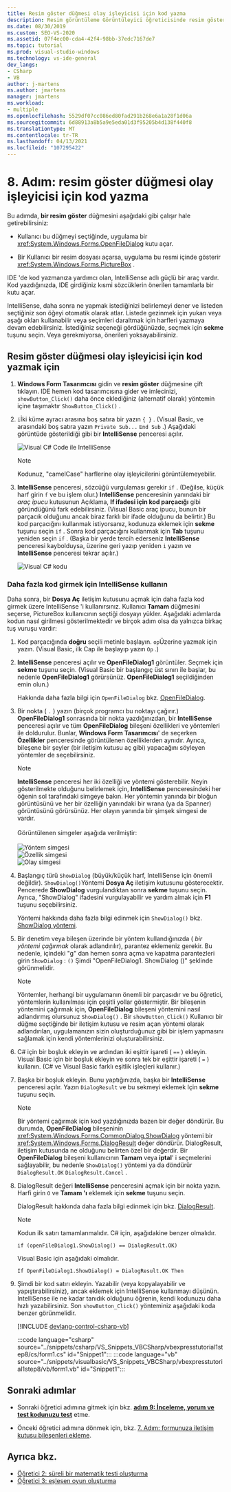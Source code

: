 ```yaml
---
title: Resim göster düğmesi olay işleyicisi için kod yazma
description: Resim görüntüleme Görüntüleyici öğreticisinde resim göster düğmesi olay işleyicisi için kod yazın.
ms.date: 08/30/2019
ms.custom: SEO-VS-2020
ms.assetid: 07f4ec00-cda4-42f4-98bb-37edc7167de7
ms.topic: tutorial
ms.prod: visual-studio-windows
ms.technology: vs-ide-general
dev_langs:
- CSharp
- VB
author: j-martens
ms.author: jmartens
manager: jmartens
ms.workload:
- multiple
ms.openlocfilehash: 5529df07cc086ed80fad291b268e6a1a28f1d06a
ms.sourcegitcommit: 6d88913a8b5a9e5eda01d3f95205b4d138f440f8
ms.translationtype: MT
ms.contentlocale: tr-TR
ms.lasthandoff: 04/13/2021
ms.locfileid: "107295422"
---
```

# <a name="step-8-write-code-for-the-show-a-picture-button-event-handler"></a>8. Adım: resim göster düğmesi olay işleyicisi için kod yazma

Bu adımda, **bir resim göster** düğmesini aşağıdaki gibi çalışır hale getirebilirsiniz:

- Kullanıcı bu düğmeyi seçtiğinde, uygulama bir <xref:System.Windows.Forms.OpenFileDialog> kutu açar.

- Bir Kullanıcı bir resim dosyası açarsa, uygulama bu resmi içinde gösterir <xref:System.Windows.Forms.PictureBox> .

IDE 'de kod yazmanıza yardımcı olan, IntelliSense adlı güçlü bir araç vardır. Kod yazdığınızda, IDE girdiğiniz kısmi sözcüklerin önerilen tamamlarla bir kutu açar.

IntelliSense, daha sonra ne yapmak istediğinizi belirlemeyi dener ve listeden seçtiğiniz son öğeyi otomatik olarak atlar. Listede gezinmek için yukarı veya aşağı okları kullanabilir veya seçimleri daraltmak için harfleri yazmaya devam edebilirsiniz. İstediğiniz seçeneği gördüğünüzde, seçmek için **sekme** tuşunu seçin. Veya gerekmiyorsa, önerileri yoksayabilirsiniz.

## <a name="to-write-code-for-the-show-a-picture-button-event-handler"></a>Resim göster düğmesi olay işleyicisi için kod yazmak için

1. **Windows Form Tasarımcısı** gidin ve **resim göster** düğmesine çift tıklayın. IDE hemen kod tasarımcısına gider ve imlecinizi, `showButton_Click()` daha önce eklediğiniz (alternatif olarak) yöntemin içine taşımaktır `ShowButton_Click()` .

1. `i`İki küme ayracı arasına boş satıra bir yazın `{ }` . (Visual Basic, ve arasındaki boş satıra yazın `Private Sub...` `End Sub` .) Aşağıdaki görüntüde gösterildiği gibi bir **IntelliSense** penceresi açılır.

    ![Visual C&#35; Code ile IntelliSense](../ide/media/express_ifintellisense.png)

    > [!NOTE]
    > Kodunuz, "camelCase" harflerine olay işleyicilerini görüntülemeyebilir.

1. **IntelliSense** penceresi, sözcüğü vurgulaması gerekir `if` . (Değilse, küçük harf girin `f` ve bu işlem olur.) **IntelliSense** penceresinin yanındaki bir *araç ipucu* kutusunun Açıklama, **If ifadesi için kod parçacığı** gibi göründüğünü fark edebilirsiniz. (Visual Basic araç ipucu, bunun bir parçacık olduğunu ancak biraz farklı bir ifade olduğunu da belirtir.) Bu kod parçacığını kullanmak istiyorsanız, kodunuza eklemek için **sekme** tuşunu seçin `if` . Sonra kod parçacığını kullanmak için **Tab** tuşunu yeniden seçin `if` . (Başka bir yerde tercih ederseniz **IntelliSense** penceresi kaybolduysa, üzerine geri yazıp yeniden `i` yazın ve **IntelliSense** penceresi tekrar açılır.)

    ![Visual C&#35; kodu](../ide/media/express_highlighttrue.png)

### <a name="use-intellisense-to-enter-more-code"></a>Daha fazla kod girmek için IntelliSense kullanın

Daha sonra, bir **Dosya Aç** iletişim kutusunu açmak için daha fazla kod girmek üzere IntelliSense 'i kullanırsınız. Kullanıcı **Tamam** düğmesini seçerse, PictureBox kullanıcının seçtiği dosyayı yükler. Aşağıdaki adımlarda kodun nasıl girilmesi gösterilmektedir ve birçok adım olsa da yalnızca birkaç tuş vuruşu vardır:

 1. Kod parçacığında **doğru** seçili metinle başlayın. `op`Üzerine yazmak için yazın. (Visual Basic, ilk Cap ile başlayıp yazın `Op` .)

 1. **IntelliSense** penceresi açılır ve **OpenFileDialog1** görüntüler. Seçmek için **sekme** tuşunu seçin. (Visual Basic bir başlangıç üst sınırı ile başlar, bu nedenle **OpenFileDialog1** görürsünüz. **OpenFileDialog1** seçildiğinden emin olun.)

     Hakkında daha fazla bilgi için `OpenFileDialog` bkz. [OpenFileDialog](<xref:System.Windows.Forms.OpenFileDialog>).

 1. Bir nokta ( `.` ) yazın (birçok programcı bu noktayı çağırır.) **OpenFileDialog1** sonrasında bir nokta yazdığınızdan, bir **IntelliSense** penceresi açılır ve tüm **OpenFileDialog** bileşeni özellikleri ve yöntemleri ile doldurulur. Bunlar, **Windows Form Tasarımcısı**' de seçerken **Özellikler** penceresinde görüntülenen özelliklerden aynıdır. Ayrıca, bileşene bir şeyler (bir iletişim kutusu aç gibi) yapacağını söyleyen yöntemler de seçebilirsiniz.

    > [!NOTE]
    > **IntelliSense** penceresi her iki özelliği ve yöntemi gösterebilir. Neyin gösterilmekte olduğunu belirlemek için, **IntelliSense** penceresindeki her öğenin sol tarafındaki simgeye bakın. Her yöntemin yanında bir bloğun görüntüsünü ve her bir özelliğin yanındaki bir wrana (ya da Spanner) görüntüsünü görürsünüz. Her olayın yanında bir şimşek simgesi de vardır. <br><br>Görüntülenen simgeler aşağıda verilmiştir:<br><br>![Yöntem simgesi](../ide/media/express_iconmethod.png)<br>![Özellik simgesi](../ide/media/express_iconproperty.png)<br>![Olay simgesi](../ide/media/express_iconevent.png)

 1. Başlangıç türü `ShowDialog` (büyük/küçük harf, IntelliSense için önemli değildir). `ShowDialog()`Yöntemi **Dosya Aç** iletişim kutusunu gösterecektir. Pencerede **ShowDialog** vurgulandıktan sonra **sekme** tuşunu seçin. Ayrıca, "ShowDialog" ifadesini vurgulayabilir ve yardım almak için **F1** tuşunu seçebilirsiniz.

    Yöntemi hakkında daha fazla bilgi edinmek için `ShowDialog()` bkz. [ShowDialog yöntemi](<xref:System.Windows.Forms.Form.ShowDialog%2A>).

 1. Bir denetim veya bileşen üzerinde bir yöntem kullandığınızda ( *bir yöntemi çağırmak* olarak adlandırılır), parantez eklemeniz gerekir. Bu nedenle, içindeki "g" dan hemen sonra açma ve kapatma parantezleri girin `ShowDialog` : `()` Şimdi "OpenFileDialog1. ShowDialog ()" şeklinde görünmelidir.

    > [!NOTE]
    > Yöntemler, herhangi bir uygulamanın önemli bir parçasıdır ve bu öğretici, yöntemlerin kullanılması için çeşitli yollar göstermiştir. Bir bileşenin yöntemini çağırmak için, **OpenFileDialog** bileşeni yöntemini nasıl adlandırmış olursunuz `ShowDialog()` . Bir `showButton_Click()` Kullanıcı bir düğme seçtiğinde bir iletişim kutusu ve resim açan yöntemi olarak adlandırılan, uygulamanızın sizin oluşturduğunuz gibi bir işlem yapmasını sağlamak için kendi yöntemlerinizi oluşturabilirsiniz.

 1. C# için bir boşluk ekleyin ve ardından iki eşittir işareti ( `==` ) ekleyin. Visual Basic için bir boşluk ekleyin ve sonra tek bir eşittir işareti ( `=` ) kullanın. (C# ve Visual Basic farklı eşitlik işleçleri kullanır.)

 1. Başka bir boşluk ekleyin. Bunu yaptığınızda, başka bir **IntelliSense** penceresi açılır. Yazın `DialogResult` ve bu sekmeyi eklemek Için **sekme** tuşunu seçin.

    > [!NOTE]
    > Bir yöntemi çağırmak için kod yazdığınızda bazen bir değer döndürür. Bu durumda, **OpenFileDialog** bileşeninin <xref:System.Windows.Forms.CommonDialog.ShowDialog> yöntemi bir <xref:System.Windows.Forms.DialogResult> değer döndürür. DialogResult, iletişim kutusunda ne olduğunu belirten özel bir değerdir. Bir **OpenFileDialog** bileşeni kullanıcının **Tamam** veya **iptal**' i seçmelerini sağlayabilir, bu nedenle `ShowDialog()` yöntemi ya da döndürür `DialogResult.OK` `DialogResult.Cancel` .

 1. DialogResult değeri **IntelliSense** penceresini açmak için bir nokta yazın. Harfi girin `O` ve **Tamam 'ı** eklemek için **sekme** tuşunu seçin.

    DialogResult hakkında daha fazla bilgi edinmek için bkz. [DialogResult](<xref:System.Windows.Forms.DialogResult>).

    > [!NOTE]
    > Kodun ilk satırı tamamlanmalıdır. C# için, aşağıdakine benzer olmalıdır.
    >
    >  `if (openFileDialog1.ShowDialog() == DialogResult.OK)`
    >
    >  Visual Basic için aşağıdaki olmalıdır.
    >
    >  `If OpenFileDialog1.ShowDialog() = DialogResult.OK Then`

 1. Şimdi bir kod satırı ekleyin. Yazabilir (veya kopyalayabilir ve yapıştırabilirsiniz), ancak eklemek için IntelliSense kullanmayı düşünün. IntelliSense ile ne kadar tanıdık olduğunu öğrenin, kendi kodunuzu daha hızlı yazabilirsiniz. Son `showButton_Click()` yönteminiz aşağıdaki koda benzer görünmelidir.

    [!INCLUDE [devlang-control-csharp-vb](./includes/devlang-control-csharp-vb.md)]

    :::code language="csharp" source="../snippets/csharp/VS_Snippets_VBCSharp/vbexpresstutorial1step8/cs/form1.cs" id="Snippet1":::
    :::code language="vb" source="../snippets/visualbasic/VS_Snippets_VBCSharp/vbexpresstutorial1step8/vb/form1.vb" id="Snippet1":::

## <a name="next-steps"></a>Sonraki adımlar

* Sonraki öğretici adımına gitmek için bkz. **[adım 9: İnceleme, yorum ve test kodunuzu test](../ide/step-9-review-comment-and-test-your-code.md)** etme.

* Önceki öğretici adımına dönmek için, bkz. [7. Adım: formunuza iletişim kutusu bileşenleri ekleme](../ide/step-7-add-dialog-components-to-your-form.md).

## <a name="see-also"></a>Ayrıca bkz.

* [Öğretici 2: süreli bir matematik testi oluşturma](tutorial-2-create-a-timed-math-quiz.md)
* [Öğretici 3: eşleşen oyun oluşturma](tutorial-3-create-a-matching-game.md)
